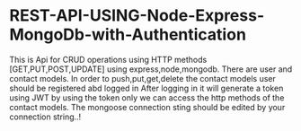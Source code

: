 # REST-API-USING-Node-Express-MongoDb-with-Authentication
This is Api for CRUD operations using HTTP methods [GET,PUT,POST,UPDATE] using express,node,mongodb.
There are user and contact models.
In order to push,put,get,delete the contact models user should be registered abd logged in
After logging in it will generate a token using JWT by using the token only we can access the http methods of the contact models.
The mongoose connection sting should be edited by your connection string..!
